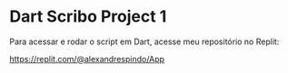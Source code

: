 # Dart Scribo Project 1
 
Para acessar e rodar o script em Dart, acesse meu repositório no Replit:

https://replit.com/@alexandrespindo/App
